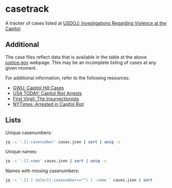 # casetrack

A tracker of cases listed at [USDOJ: Investigations Regarding Violence at the Capitol](https://www.justice.gov/opa/investigations-regarding-violence-capitol).

## Additional

The case files reflect data that is available in the table at the above [justice.gov](https://www.justice.gov/opa/investigations-regarding-violence-capitol) webpage. This may be an incomplete listing of cases at any given moment.

For additional information, refer to the following resources:
* [GWU: Capitol Hill Cases](https://extremism.gwu.edu/Capitol-Hill-Cases)
* [USA TODAY: Capitol Riot Arrests](https://www.usatoday.com/storytelling/capitol-riot-mob-arrests/)
* [First Virgil: The Insurrectionists](https://first-vigil.com/pages/details/insurrection/)
* [NYTimes: Arrested in Capitol Riot](https://www.nytimes.com/interactive/2021/02/04/us/capitol-arrests.html)

## Lists

Unique casenumbers:

```bash
jq -c '.[].casenumber' cases.json | sort | uniq -c
```

Unique names:

```bash
jq -c '.[].name' cases.json | sort | uniq -c
```

Names with missing casenumbers:
```bash
jq -c '.[] | select(.casenumber=="") | .name ' cases.json | sort
```
